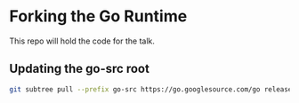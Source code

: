 # Forking the Go Runtime

This repo will hold the code for the talk.


## Updating the go-src root

```bash
git subtree pull --prefix go-src https://go.googlesource.com/go release-branch.go1.20 --squash
```
